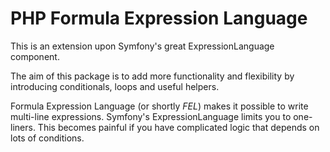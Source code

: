 # PHP Formula Expression Language

This is an extension upon Symfony's great ExpressionLanguage component.

The aim of this package is to add more functionality and flexibility by introducing conditionals, loops and useful helpers.

Formula Expression Language (or shortly *FEL*) makes it possible to write multi-line expressions. Symfony's ExpressionLanguage limits you to one-liners. This becomes painful if you have complicated logic that depends on lots of conditions.

